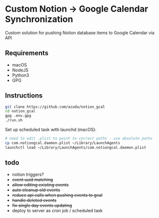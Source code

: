 # Custom Notion -> Google Calendar Synchronization

Custom solution for pushing Notion database items to Google Calendar via API

## Requirements

- macOS
- NodeJS
- Python3
- GPG

## Instructions

```bash
git clone https://github.com/azuda/notion_gcal
cd notion_gcal
gpg .env.gpg
./run.sh
```

Set up scheduled task with launchd (macOS):

```bash
# need to edit .plist to point to correct paths - use absolute paths
cp com.notiongcal.daemon.plist ~/Library/LaunchAgents
launchctl load ~/Library/LaunchAgents/com.notiongcal.daemon.plist
```

## todo

- notion triggers?
- ~~event uuid matching~~
- ~~allow editing existing events~~
- ~~auto cleanup old events~~
- ~~reduce api calls when pushing events to gcal~~
- ~~handle deleted events~~
- ~~fix single day events updating~~
- deploy to server as cron job / scheduled task
